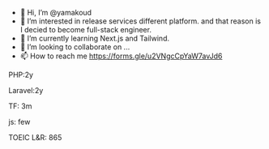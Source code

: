 - 👋 Hi, I’m @yamakoud
- 👀 I’m interested in release services different platform. and that reason is I decied to become full-stack engineer.
- 🌱 I’m currently learning Next.js and Tailwind.
- 💞️ I’m looking to collaborate on ...
- 📫 How to reach me https://forms.gle/u2VNgcCpYaW7avJd6

PHP:2y

Laravel:2y

TF: 3m

js: few

TOEIC L&R: 865

<!---
yamakoud/yamakoud is a ✨ special ✨ repository because its `README.md` (this file) appears on your GitHub profile.
You can click the Preview link to take a look at your changes.
--->
